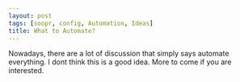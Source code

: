 ```yaml
---
layout: post
tags: [soopr, config, Automation, Ideas]
title: What to Automate? 
---
```


Nowadays, there are a lot of discussion that simply says automate everything. I dont think this is a good idea. More to come if you are interested.


